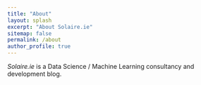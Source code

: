 ```yaml
---
title: "About"
layout: splash
excerpt: "About Solaire.ie"
sitemap: false
permalink: /about
author_profile: true
---
```


_Solaire.ie_ is a Data Science / Machine Learning consultancy and development blog.

